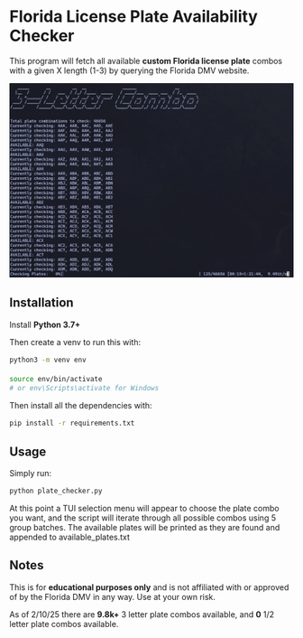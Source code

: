 # Florida License Plate Availability Checker

This program will fetch all available **custom Florida license plate** combos with a given X length (1-3) by querying the Florida DMV website.

![example](/example.png)

## Installation

Install **Python 3.7+**

Then create a venv to run this with:

```sh
python3 -m venv env

source env/bin/activate
# or env\Scripts\activate for Windows
```

Then install all the dependencies with:

```sh
pip install -r requirements.txt
```

## Usage

Simply run:

```sh
python plate_checker.py
```

At this point a TUI selection menu will appear to choose the plate combo you want, and the script will iterate through all possible combos using 5 group batches. The available plates will be printed as they are found and appended to available_plates.txt

## Notes

This is for **educational purposes only** and is not affiliated with or approved of by the Florida DMV in any way. Use at your own risk.

As of 2/10/25 there are **9.8k+** 3 letter plate combos available, and **0** 1/2 letter plate combos available.
